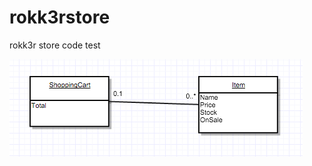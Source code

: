 # rokk3rstore
rokk3r store code test

![alt tag](https://raw.githubusercontent.com/cabarique/rokk3rstore/fa51d489722d74c7fefab387bb8e04cf1347baea/images/EEER%20diagram.png)
